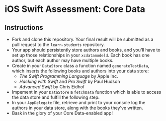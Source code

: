 # iOS Swift Assessment: Core Data

## Instructions

* Fork and clone this repository. Your final result will be submitted as a pull request to the `learn-students` repository.
* Your app should persistently store authors and books, and you'll have to set up those relationships in your `xcdatamodeld`. Each book has one author, but each author may have multiple books.
* Create in your `DataStore` class a function named `generateTestData`, which inserts the following books and authors into your data store:
  * *The Swift Programming Language* by Apple Inc.
  * *Hacking with Swift* and *Pro Swift* by Paul Hudson
  * *Advanced Swift* by Chris Eidhof
* Impement in your `DataStore` a `fetchData` function which is able to access the data store and fulfill the following step.
* In your `AppDelegate` file, retrieve and print to your console log the authors in your data store, along with the books they've written.
* Bask in the glory of your Core Data-enabled app!
